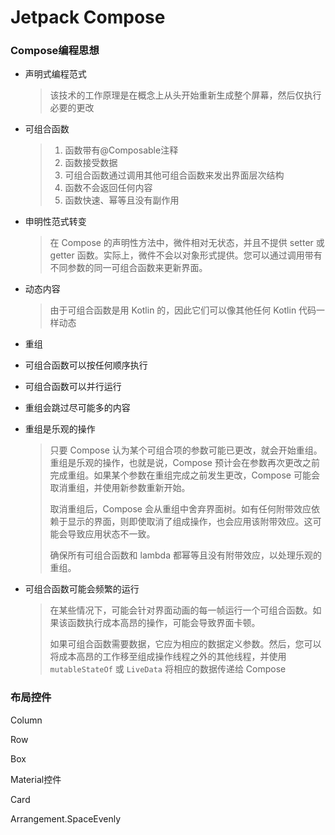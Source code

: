 # Jetpack Compose

### Compose编程思想

- 声明式编程范式

  > 该技术的工作原理是在概念上从头开始重新生成整个屏幕，然后仅执行必要的更改

- 可组合函数

  > 1. 函数带有@Composable注释
  > 2. 函数接受数据
  > 3. 可组合函数通过调用其他可组合函数来发出界面层次结构
  > 4. 函数不会返回任何内容
  > 5. 函数快速、幂等且没有副作用

- 申明性范式转变

  > 在 Compose 的声明性方法中，微件相对无状态，并且不提供 setter 或 getter 函数。实际上，微件不会以对象形式提供。您可以通过调用带有不同参数的同一可组合函数来更新界面。

- 动态内容

  >由于可组合函数是用 Kotlin 的，因此它们可以像其他任何 Kotlin 代码一样动态

- 重组

- 可组合函数可以按任何顺序执行

- 可组合函数可以并行运行

- 重组会跳过尽可能多的内容

- 重组是乐观的操作

  >只要 Compose 认为某个可组合项的参数可能已更改，就会开始重组。重组是乐观的操作，也就是说，Compose 预计会在参数再次更改之前完成重组。如果某个参数在重组完成之前发生更改，Compose 可能会取消重组，并使用新参数重新开始。
  >
  >取消重组后，Compose 会从重组中舍弃界面树。如有任何附带效应依赖于显示的界面，则即使取消了组成操作，也会应用该附带效应。这可能会导致应用状态不一致。
  >
  >确保所有可组合函数和 lambda 都幂等且没有附带效应，以处理乐观的重组。

- 可组合函数可能会频繁的运行

  > 在某些情况下，可能会针对界面动画的每一帧运行一个可组合函数。如果该函数执行成本高昂的操作，可能会导致界面卡顿。
  >
  > 如果可组合函数需要数据，它应为相应的数据定义参数。然后，您可以将成本高昂的工作移至组成操作线程之外的其他线程，并使用 `mutableStateOf` 或 `LiveData` 将相应的数据传递给 Compose



### 布局控件

Column

Row

Box

Material控件

Card



Arrangement.SpaceEvenly